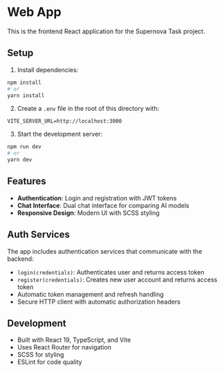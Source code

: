 # Web App

This is the frontend React application for the Supernova Task project.

## Setup

1. Install dependencies:

```bash
npm install
# or
yarn install
```

2. Create a `.env` file in the root of this directory with:

```env
VITE_SERVER_URL=http://localhost:3000
```

3. Start the development server:

```bash
npm run dev
# or
yarn dev
```

## Features

- **Authentication**: Login and registration with JWT tokens
- **Chat Interface**: Dual chat interface for comparing AI models
- **Responsive Design**: Modern UI with SCSS styling

## Auth Services

The app includes authentication services that communicate with the backend:

- `login(credentials)`: Authenticates user and returns access token
- `register(credentials)`: Creates new user account and returns access token
- Automatic token management and refresh handling
- Secure HTTP client with automatic authorization headers

## Development

- Built with React 19, TypeScript, and Vite
- Uses React Router for navigation
- SCSS for styling
- ESLint for code quality
